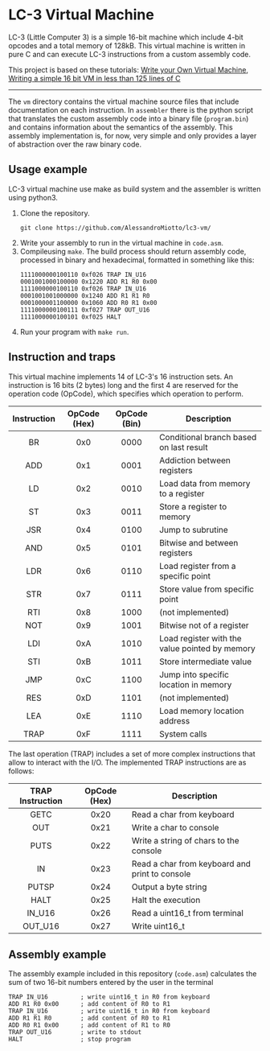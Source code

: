 # LC-3 Virtual Machine

LC-3 (Little Computer 3) is a simple 16-bit machine which include 4-bit opcodes and a total memory of 128kB. This virtual machine is written in pure C and can execute LC-3 instructions from a custom assembly code.

This project is based on these tutorials: [Write your Own Virtual Machine](https://www.jmeiners.com/lc3-vm/), [Writing a simple 16 bit VM in less than 125 lines of C](https://www.andreinc.net/2021/12/01/writing-a-simple-vm-in-less-than-125-lines-of-c#str---store-base--offset)

---

The `vm` directory contains the virtual machine source files that include documentation on each instruction. In `assembler` there is the python script that translates the custom assembly code into a binary file (`program.bin`) and contains information about the semantics of the assembly. This assembly implementation is, for now, very simple and only provides a layer of abstraction over the raw binary code.

Usage example
--------------
LC-3 virtual machine use make as build system and the assembler is written using python3.

1. Clone the repository.
    ```
    git clone https://github.com/AlessandroMiotto/lc3-vm/
    ```
2. Write your assembly to run in the virtual machine in `code.asm`.
3. Compileusing `make`. The build process should return assembly code, processed in binary and hexadecimal, formatted in something like this:
    ```
    1111000000100110 0xf026 TRAP IN_U16
    0001001000100000 0x1220 ADD R1 R0 0x00
    1111000000100110 0xf026 TRAP IN_U16
    0001001001000000 0x1240 ADD R1 R1 R0
    0001000001100000 0x1060 ADD R0 R1 0x00
    1111000000100111 0xf027 TRAP OUT_U16
    1111000000100101 0xf025 HALT
    ```
4. Run your program with `make run`.

Instruction and traps
--------------
This virtual machine implements 14 of LC-3's 16 instruction sets. An instruction is 16 bits (2 bytes) long and the first 4 are reserved for the operation code (OpCode), which specifies which operation to perform.

| Instruction| OpCode (Hex) | OpCode (Bin) | Description
|:---:|:-:|:--:|----------------- 
| BR  |0x0|0000| Conditional branch based on last result 
| ADD |0x1|0001| Addiction between registers
| LD  |0x2|0010| Load data from memory to a register
| ST  |0x3|0011| Store a register to memory
| JSR |0x4|0100| Jump to subrutine
| AND |0x5|0101| Bitwise and between registers
| LDR |0x6|0110| Load register from a specific point
| STR |0x7|0111| Store value from specific point
| RTI |0x8|1000| (not implemented)
| NOT |0x9|1001| Bitwise not of a register
| LDI |0xA|1010| Load register with the value pointed by memory
| STI |0xB|1011| Store intermediate value 
| JMP |0xC|1100| Jump into specific location in memory 
| RES |0xD|1101| (not implemented)
| LEA |0xE|1110| Load memory location address
| TRAP|0xF|1111| System calls

The last operation (TRAP) includes a set of more complex instructions that allow to interact with the I/O. The implemented TRAP instructions are as follows:

| TRAP Instruction| OpCode (Hex) | Description
|:------:|:--:|----------------- 
| GETC   |0x20| Read a char from keyboard 
| OUT    |0x21| Write a char to console
| PUTS   |0x22| Write a string of chars to the console
| IN     |0x23| Read a char from keyboard and print to console
| PUTSP  |0x24| Output a byte string
| HALT   |0x25| Halt the execution
| IN_U16 |0x26| Read a uint16_t from terminal
| OUT_U16|0x27| Write uint16_t

Assembly example
--------------
The assembly example included in this repository (`code.asm`) calculates the sum of two 16-bit numbers entered by the user in the terminal
```assembly
TRAP IN_U16         ; write uint16_t in R0 from keyboard
ADD R1 R0 0x00      ; add content of R0 to R1
TRAP IN_U16         ; write uint16_t in R0 from keyboard
ADD R1 R1 R0        ; add content of R0 to R1
ADD R0 R1 0x00      ; add content of R1 to R0
TRAP OUT_U16        ; write to stdout
HALT                ; stop program
```